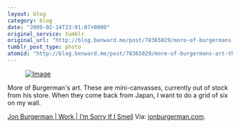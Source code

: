 ```yaml
---
layout: blog
category: blog
date: "2009-02-14T23:01:07+0000"
original_service: tumblr
original_url: "http://blog.benward.me/post/78365029/more-of-burgermans-art-these-are-mini-canvasses"
tumblr_post_type: photo
atomid: "http://blog.benward.me/post/78365029/more-of-burgermans-art-these-are-mini-canvasses"
---
```

<figure class="photo">
  <a href="http://www.jonburgerman.com/Work/comments/im_sorry_if_i_smell/"><img src="http://benward.me/res/tumblr/media/78365029/0.jpg" alt="Image"></a>
</figure>

More of Burgerman's art. These are mini-canvasses, currently out of stock from his store. When they come back from Japan, I want to do a grid of six on my wall.

<a href="http://www.jonburgerman.com/Work/comments/im_sorry_if_i_smell/">Jon Burgerman | Work | I’m Sorry If I Smell</a>
Via: [jonburgerman.com](http://www.jonburgerman.com/Work/comments/im_sorry_if_i_smell/).